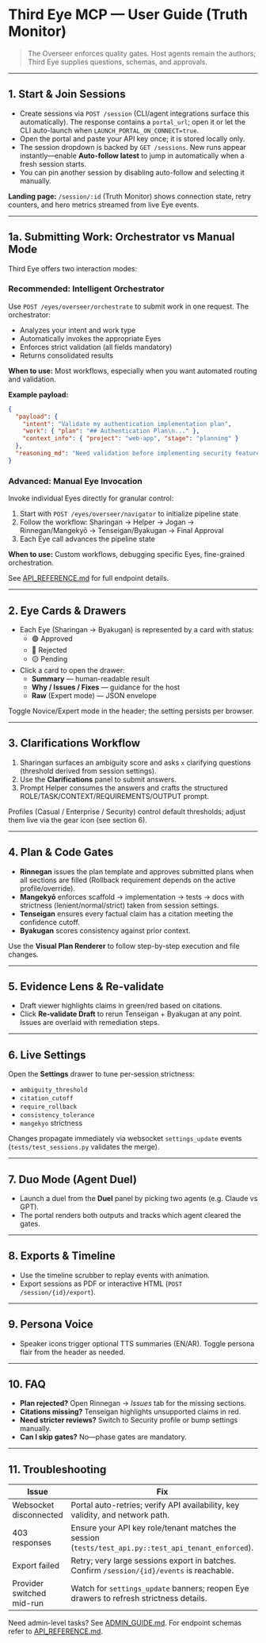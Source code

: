 # Third Eye MCP — User Guide (Truth Monitor)

> The Overseer enforces quality gates. Host agents remain the authors; Third Eye supplies questions, schemas, and approvals.

---

## 1. Start & Join Sessions
- Create sessions via `POST /session` (CLI/agent integrations surface this automatically). The response contains a `portal_url`; open it or let the CLI auto-launch when `LAUNCH_PORTAL_ON_CONNECT=true`.
- Open the portal and paste your API key once; it is stored locally only.
- The session dropdown is backed by `GET /sessions`. New runs appear instantly—enable **Auto-follow latest** to jump in automatically when a fresh session starts.
- You can pin another session by disabling auto-follow and selecting it manually.

**Landing page:** `/session/:id` (Truth Monitor) shows connection state, retry counters, and hero metrics streamed from live Eye events.

---

## 1a. Submitting Work: Orchestrator vs Manual Mode

Third Eye offers two interaction modes:

### Recommended: Intelligent Orchestrator
Use `POST /eyes/overseer/orchestrate` to submit work in one request. The orchestrator:
- Analyzes your intent and work type
- Automatically invokes the appropriate Eyes
- Enforces strict validation (all fields mandatory)
- Returns consolidated results

**When to use:** Most workflows, especially when you want automated routing and validation.

**Example payload:**
```json
{
  "payload": {
    "intent": "Validate my authentication implementation plan",
    "work": { "plan": "## Authentication Plan\n..." },
    "context_info": { "project": "web-app", "stage": "planning" }
  },
  "reasoning_md": "Need validation before implementing security features"
}
```

### Advanced: Manual Eye Invocation
Invoke individual Eyes directly for granular control:
1. Start with `POST /eyes/overseer/navigator` to initialize pipeline state
2. Follow the workflow: Sharingan → Helper → Jogan → Rinnegan/Mangekyō → Tenseigan/Byakugan → Final Approval
3. Each Eye call advances the pipeline state

**When to use:** Custom workflows, debugging specific Eyes, fine-grained orchestration.

See [API_REFERENCE.md](docs/API_REFERENCE.md#3-eye-orchestration) for full endpoint details.

---

## 2. Eye Cards & Drawers
- Each Eye (Sharingan → Byakugan) is represented by a card with status:
  - 🟢 Approved
  - 🔴 Rejected
  - 🟡 Pending
- Click a card to open the drawer:
  - **Summary** — human-readable result
  - **Why / Issues / Fixes** — guidance for the host
  - **Raw** (Expert mode) — JSON envelope

Toggle Novice/Expert mode in the header; the setting persists per browser.

---

## 3. Clarifications Workflow
1. Sharingan surfaces an ambiguity score and asks `x` clarifying questions (threshold derived from session settings).
2. Use the **Clarifications** panel to submit answers.
3. Prompt Helper consumes the answers and crafts the structured ROLE/TASK/CONTEXT/REQUIREMENTS/OUTPUT prompt.

Profiles (Casual / Enterprise / Security) control default thresholds; adjust them live via the gear icon (see section 6).

---

## 4. Plan & Code Gates
- **Rinnegan** issues the plan template and approves submitted plans when all sections are filled (Rollback requirement depends on the active profile/override).
- **Mangekyō** enforces scaffold → implementation → tests → docs with strictness (lenient/normal/strict) taken from session settings.
- **Tenseigan** ensures every factual claim has a citation meeting the confidence cutoff.
- **Byakugan** scores consistency against prior context.

Use the **Visual Plan Renderer** to follow step-by-step execution and file changes.

---

## 5. Evidence Lens & Re-validate
- Draft viewer highlights claims in green/red based on citations.
- Click **Re-validate Draft** to rerun Tenseigan + Byakugan at any point. Issues are overlaid with remediation steps.

---

## 6. Live Settings
Open the **Settings** drawer to tune per-session strictness:
- `ambiguity_threshold`
- `citation_cutoff`
- `require_rollback`
- `consistency_tolerance`
- `mangekyo` strictness

Changes propagate immediately via websocket `settings_update` events (`tests/test_sessions.py` validates the merge).

---

## 7. Duo Mode (Agent Duel)
- Launch a duel from the **Duel** panel by picking two agents (e.g. Claude vs GPT).
- The portal renders both outputs and tracks which agent cleared the gates.

---

## 8. Exports & Timeline
- Use the timeline scrubber to replay events with animation.
- Export sessions as PDF or interactive HTML (`POST /session/{id}/export`).

---

## 9. Persona Voice
- Speaker icons trigger optional TTS summaries (EN/AR). Toggle persona flair from the header as needed.

---

## 10. FAQ
- **Plan rejected?** Open Rinnegan → *Issues* tab for the missing sections.
- **Citations missing?** Tenseigan highlights unsupported claims in red.
- **Need stricter reviews?** Switch to Security profile or bump settings manually.
- **Can I skip gates?** No—phase gates are mandatory.

---

## 11. Troubleshooting
| Issue | Fix |
| --- | --- |
| Websocket disconnected | Portal auto-retries; verify API availability, key validity, and network path. |
| 403 responses | Ensure your API key role/tenant matches the session (`tests/test_api.py::test_api_tenant_enforced`). |
| Export failed | Retry; very large sessions export in batches. Confirm `/session/{id}/events` is reachable. |
| Provider switched mid-run | Watch for `settings_update` banners; reopen Eye drawers to refresh strictness details. |

Need admin-level tasks? See [ADMIN_GUIDE.md](docs/ADMIN_GUIDE.md). For endpoint schemas refer to [API_REFERENCE.md](docs/API_REFERENCE.md).
